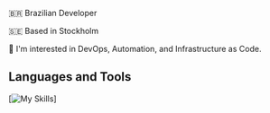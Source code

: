 🇧🇷 Brazilian Developer

🇸🇪 Based in Stockholm 

👀 I'm interested in DevOps, Automation, and Infrastructure as Code.


## Languages and Tools

  [![My Skills](https://skillicons.dev/icons?i=githubactions,jenkins,java,gcp,kubernetes,docker,linux,redhat,debian,github,gitlab,bitbucket,python,bash,terraform,azure,debian,vim,vscode,go,elasticsearch,grafana,prometheus,git,matlab,arduino&perline=6&theme=light)]
